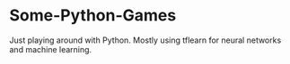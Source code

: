 # Some-Python-Games
Just playing around with Python. Mostly using tflearn for neural networks and machine learning. 
